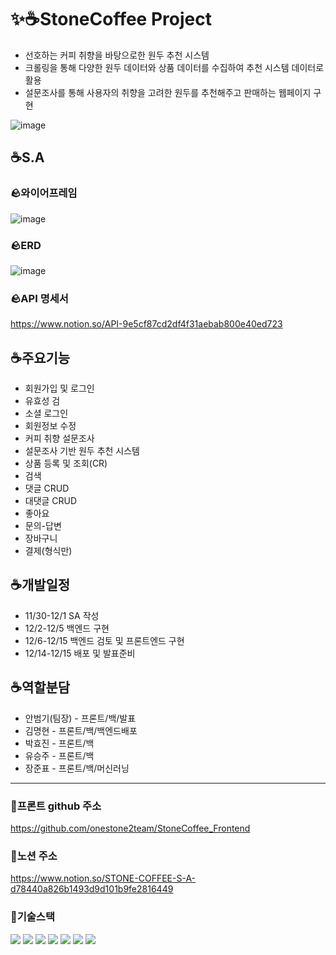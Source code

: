 # ✨☕StoneCoffee Project
- 선호하는 커피 취향을 바탕으로한 원두 추천 시스템
- 크롤링을 통해 다양한 원두 데이터와 상품 데이터를 수집하여 추천 시스템 데이터로 활용
- 설문조사를 통해 사용자의 취향을 고려한 원두를 추천해주고 판매하는 웹페이지 구현

![image](https://user-images.githubusercontent.com/112310580/207893399-c2a49762-b916-4f44-938c-60ef7b71a8ee.png)

## ☕S.A
### 🪨와이어프레임
![image](https://user-images.githubusercontent.com/112310580/207888154-8d3bdbcf-eced-442d-bdc6-8ddb7caf12d3.png)

### 🪨ERD
![image](https://user-images.githubusercontent.com/112310580/207888701-b8b8771e-5f97-46d3-9b32-e68d3612a73b.png)

### 🪨API 명세서
https://www.notion.so/API-9e5cf87cd2df4f31aebab800e40ed723

## ☕주요기능
- 회원가입 및 로그인
- 유효성 검
- 소셜 로그인
- 회원정보 수정
- 커피 취향 설문조사
- 설문조사 기반 원두 추천 시스템
- 상품 등록 및 조회(CR)
- 검색
- 댓글 CRUD
- 대댓글 CRUD
- 좋아요
- 문의-답변
- 장바구니
- 결제(형식만)

## ☕개발일정
- 11/30-12/1 SA 작성
- 12/2-12/5 백엔드 구현
- 12/6-12/15 백엔드 검토 및 프론트엔드 구현
- 12/14-12/15 배포 및 발표준비

## ☕역할분담
- 안범기(팀장) - 프론트/백/발표
- 김명현 - 프론트/백/백엔드배포
- 박효진 - 프론트/백
- 유승주 - 프론트/백
- 장준표 - 프론트/백/머신러닝

---
### 📍프론트 github 주소
https://github.com/onestone2team/StoneCoffee_Frontend
### 📍노션 주소
https://www.notion.so/STONE-COFFEE-S-A-d78440a826b1493d9d101b9fe2816449
### 📍기술스택
<img src="https://img.shields.io/badge/html5-E34F26?style=for-the-badge&logo=html5&logoColor=white">
<img src="https://img.shields.io/badge/css-1572B6?style=for-the-badge&logo=css3&logoColor=white"> 
<img src="https://img.shields.io/badge/javascript-F7DF1E?style=for-the-badge&logo=javascript&logoColor=black"> 
<img src="https://img.shields.io/badge/jquery-0769AD?style=for-the-badge&logo=jquery&logoColor=white">
<img src="https://img.shields.io/badge/python-3776AB?style=for-the-badge&logo=python&logoColor=white"> 
<img src="https://img.shields.io/badge/github-181717?style=for-the-badge&logo=github&logoColor=white">
<img src="https://img.shields.io/badge/git-F05032?style=for-the-badge&logo=git&logoColor=white">

